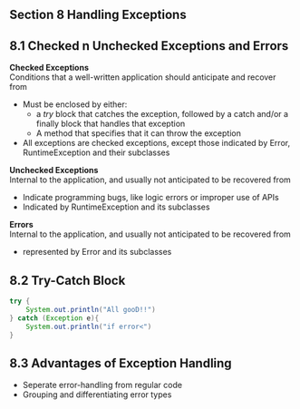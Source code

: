## Section 8 Handling Exceptions

## 8.1 Checked n Unchecked Exceptions and Errors
**Checked Exceptions**  
Conditions that a well-written application should anticipate and recover from
- Must be enclosed by either: 
    - a *try* block that catches the exception, followed by a catch and/or a finally block that handles that exception
    - A method that specifies that it can throw the exception
- All exceptions are checked exceptions, except those indicated by Error, RuntimeException and their subclasses

**Unchecked Exceptions**  
Internal to the application, and usually not anticipated to be recovered from   
- Indicate programming bugs, like logic errors or improper use of APIs
- Indicated by RuntimeException and its subclasses

**Errors**   
Internal to the application, and usually not anticipated to be recovered from     
- represented by Error and its subclasses


## 8.2 Try-Catch Block
```java
try {
    System.out.println("All gooD!!")
} catch (Exception e){
    System.out.println("if error<")
}
```

## 8.3 Advantages of Exception Handling
- Seperate error-handling from regular code
- Grouping and differentiating error types